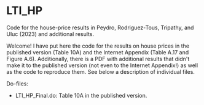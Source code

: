 # LTI_HP
Code for the house-price results in Peydro, Rodriguez-Tous, Tripathy, and Uluc (2023) and additional results.

Welcome! I have put here the code for the results on house prices in the published version (Table 10A) and the Internet Appendix (Table A.17 and Figure A.6). Additionally, there is a PDF with additional results that didn't make it to the published version (not even to the Internet Appendix!) as well as the code to reproduce them. See below a description of individual files.

Do-files:

- LTI_HP_Final.do: Table 10A in the published version.
